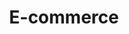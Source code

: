 ---
layout: topic
permalink: /learning/e-commerce/
id: ecommerce
title: E-commerce
hide_navigation: true
infos:
  title: E-commerce
  days: 53
  description: Learn how to build an e-commerce and build one in one month
resources:
  - title: How I Built an Online T-Shirt Business and Made $1,248.90 in 3 Weeks
    url: https://www.shopify.com/blog/50559813-how-i-built-an-online-t-shirt-business-and-made-1-248-90-in-3-weeks#
projects_ideas:
  - title: Open an e-commerce that sells Meme T-shirts
  - title: Open an e-commerce that sells Cryptocurrency mugs
experiences:
  - title: How I learnt Music Production and produced a song in one month
    url: https://medium.com/learning-lab/6-how-i-learnt-how-to-build-an-automated-e-commerce-in-one-month-949ddf7e02c6
    source: medium.com
    author: Sandoche Adittane
---